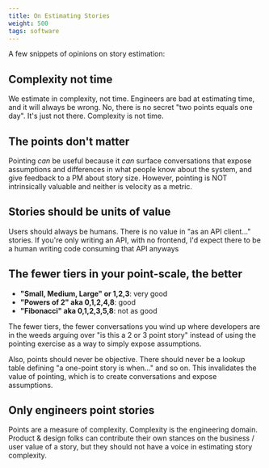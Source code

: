 ```yaml
---
title: On Estimating Stories
weight: 500
tags: software
---
```


A few snippets of opinions on story estimation:

## Complexity not time

We estimate in complexity, not time. Engineers are bad at estimating time, and it will always be wrong. No, there is no secret "two points equals one day". It's just not there. Complexity is not time. 

## The points don't matter

Pointing *can* be useful because it *can* surface conversations that expose assumptions and differences in what people know about the system, and give feedback to a PM about story size. However, pointing is NOT intrinsically valuable and neither is velocity as a metric.

## Stories should be units of value

Users should always be humans. There is no value in "as an API client..." stories. If you're only writing an API, with no frontend, I'd expect there to be a human writing code consuming that API anyways

## The fewer tiers in your point-scale, the better

- **"Small, Medium, Large" or 1,2,3**: very good
- **"Powers of 2" aka 0,1,2,4,8**: good
- **"Fibonacci" aka 0,1,2,3,5,8**: not as good

The fewer tiers, the fewer conversations you wind up where developers are in the weeds arguing over "is this a 2 or 3 point story" instead of using the pointing exercise as a way to simply expose assumptions.

Also, points should never be objective. There should never be a lookup table defining "a one-point story is when..." and so on. This invalidates the value of pointing, which is to create conversations and expose assumptions. 

## Only engineers point stories

Points are a measure of complexity. Complexity is the engineering domain. Product & design folks can contribute their own stances on the business / user value of a story, but they should not have a voice in estimating story complexity.


